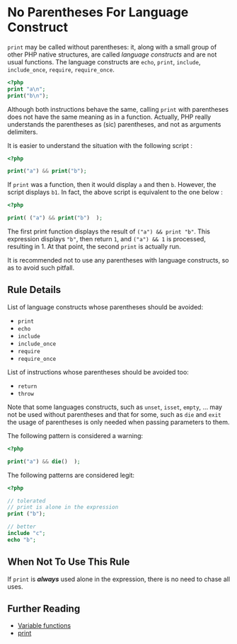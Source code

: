 <!-- PHP Manual -->
# No Parentheses For Language Construct

`print` may be called without parentheses: it, along with a small group of other PHP native structures, are called _language constructs_ and are not usual functions. The language constructs are `echo`, `print`, `include`, `include_once`, `require`, `require_once`.

```php
<?php
print "a\n";
print("b\n");

```


Although both instructions behave the same, calling `print` with parentheses does not have the same meaning as in a function. Actually, PHP really understands the parentheses as (sic) parentheses, and not as arguments delimiters.

It is easier to understand the situation with the following script : 

```php
<?php

print("a") && print("b");

```


If `print` was a function, then it would display `a` and then `b`. However, the script displays `b1`. In fact, the above script is equivalent to the one below : 

```php
<?php

print( ("a") && print("b")  );

```


The first print function displays the result of `("a") && print "b"`. This expression displays `"b"`, then return `1`, and  `("a") && 1` is processed, resulting in 1. At that point, the second `print` is actually run. 

It is recommended not to use any parentheses with language constructs, so as to avoid such pitfall.


## Rule Details

List of language constructs whose parentheses should be avoided:

* `print`
* `echo`
* `include`
* `include_once`
* `require`
* `require_once`

List of instructions whose parentheses should be avoided too:

* `return` 
* `throw`

Note that some languages constructs, such as `unset`, `isset`, `empty`, ... may not be used without parentheses and that for some, such as `die` and `exit` the usage of parentheses is only needed when passing parameters to them.


The following pattern is considered a warning:

```php
<?php

print("a") && die()  );

```


The following patterns are considered legit:

```php
<?php

// tolerated
// print is alone in the expression
print ("b");

// better
include "c";
echo "b";

```


## When Not To Use This Rule

If `print` is _**always**_ used alone in the expression, there is no need to chase all uses.
 

## Further Reading

* [Variable functions](http://php.net/functions.variable-functions)
* [print](http://php.net/print)